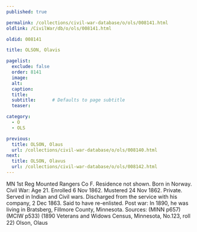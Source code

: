 ```yaml
---
published: true

permalink: /collections/civil-war-database/o/ols/008141.html
oldlink: /CivilWar/db/o/ols/008141.html

oldid: 008141

title: OLSON, Olavis

pagelist:
  exclude: false
  order: 8141
  image: 
  alt:
  caption:
  title:
  subtitle:      # Defaults to page subtitle
  teaser:

category: 
  - O 
  - OLS

previous:
  title: OLSON, Olaus
  url: /collections/civil-war-database/o/ols/008140.html  
next:
  title: OLSON, Olavus
  url: /collections/civil-war-database/o/ols/008142.html   
---
```

MN 1st Reg Mounted Rangers Co F. Residence not shown. Born in Norway. Civil War: Age 21. Enrolled 6 Nov 1862. Mustered 24 Nov 1862. Private. Served in Indian and Civil wars. Discharged from the service with his company, 2 Dec 1863. Said to have re-enlisted. Post war: In 1890, he was living in Bratsberg, Fillmore County, Minnesota. Sources: (MINN p657) (MCIW p533) (1890 Veterans and Widows Census, Minnesota, No.123, roll 22) &#147;Olson, Olaus&#148;